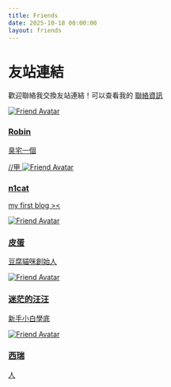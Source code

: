 ```yaml
---
title: Friends
date: 2025-10-18 00:00:00
layout: friends
---
```


# 友站連結

歡迎聯絡我交換友站連結！可以查看我的 [<u>聯絡資訊</u>](https://yimang.tw/about/)

<div class="friends-container">

<div class="friend-card">
  <a href="https://robin-tw.me/" target="_blank">
    <img src="https://robin-tw.me/avatar.jpg" alt="Friend Avatar" class="friend-avatar">
    <div class="friend-info">
      <h3 class="friend-name">Robin</h3>
      <p class="friend-desc">臭宅一個</p>
    </div>
  </a>
</div>

<div class="friend-card">
  <a href="https://n1cat.xyz" target="_blank">
  //甲
    <img src="https://api.n1cat.xyz/api/v2/objects/avatar/f05glkbbc2o13i0fmr.jpg" alt="Friend Avatar" class="friend-avatar">
    <div class="friend-info">
      <h3 class="friend-name">n1cat</h3>
      <p class="friend-desc">my first blog &gt;&lt;</p>
    </div>
  </a>
</div>

<div class="friend-card">
  <a href="https://bruh0422.xyz/" target="_blank">
    <img src="images/friends/bruh0422.webp" alt="Friend Avatar" class="friend-avatar">
    <div class="friend-info">
      <h3 class="friend-name">皮蛋</h3>
      <p class="friend-desc">豆腐貓咪創始人</p>
    </div>
  </a>
</div>

<div class="friend-card">
  <a href="https://peterqgogzq.dpdns.org/" target="_blank">
    <img src="images/friends/peter.webp" alt="Friend Avatar" class="friend-avatar">
    <div class="friend-info">
      <h3 class="friend-name">迷茫的汪汪</h3>
      <p class="friend-desc">新手小白學底</p>
    </div>
  </a>
</div>

<div class="friend-card">
  <a href="https://blog.cre0809.com" target="_blank">
    <img src="images/friends/cre.webp" alt="Friend Avatar" class="friend-avatar">
    <div class="friend-info">
      <h3 class="friend-name">西瑞</h3>
      <p class="friend-desc">人</p>
    </div>
  </a>
</div>

</div>